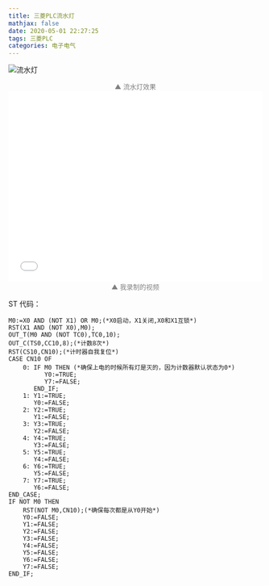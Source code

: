```yaml
---
title: 三菱PLC流水灯
mathjax: false
date: 2020-05-01 22:27:25
tags: 三菱PLC
categories: 电子电气
---
```

![流水灯](http://image.huvjie.com/200501N01_img01.gif)

<div style="font-size:13px;color:gray;text-align:center">▲ 流水灯效果</div>

<!--more-->


<div style="position: relative; width: 100%; height: 0; padding-bottom: 75%;"><iframe 
src="//player.bilibili.com/player.html?aid=710607054&bvid=BV1RQ4y1N7ca&cid=185745456&page=1" scrolling="no" border="0" 
frameborder="no" framespacing="0" allowfullscreen="true" style="position: absolute; width: 100%; 
height: 100%; left: 0; top: 0;"> </iframe></div>


<div style="font-size:13px;color:gray;text-align:center">▲ 我录制的视频</div>

ST 代码：
```FORTRAN
M0:=X0 AND (NOT X1) OR M0;(*X0启动，X1关闭,X0和X1互锁*)
RST(X1 AND (NOT X0),M0);
OUT_T(M0 AND (NOT TC0),TC0,10);
OUT_C(TS0,CC10,8);(*计数8次*)
RST(CS10,CN10);(*计时器自我复位*)
CASE CN10 OF
	0: IF M0 THEN (*确保上电的时候所有灯是灭的，因为计数器默认状态为0*)
		  Y0:=TRUE;
		  Y7:=FALSE;
	   END_IF;
	1: Y1:=TRUE;
	   Y0:=FALSE;
	2: Y2:=TRUE;
	   Y1:=FALSE;
    3: Y3:=TRUE;
       Y2:=FALSE;
    4: Y4:=TRUE;
       Y3:=FALSE;
    5: Y5:=TRUE;
       Y4:=FALSE;
    6: Y6:=TRUE;
       Y5:=FALSE;
    7: Y7:=TRUE;
       Y6:=FALSE;       
END_CASE;
IF NOT M0 THEN
	RST(NOT M0,CN10);(*确保每次都是从Y0开始*)
	Y0:=FALSE;
	Y1:=FALSE;
	Y2:=FALSE;  
	Y3:=FALSE;
	Y4:=FALSE;
	Y5:=FALSE;
	Y6:=FALSE;  
	Y7:=FALSE;
END_IF; 
```

<!--
<hr/>
<span style="color:gray;font-size:12px">
参考： 
1.[link-01]()
2.[link-02]()
3.[link-03]()
</span>
-->

